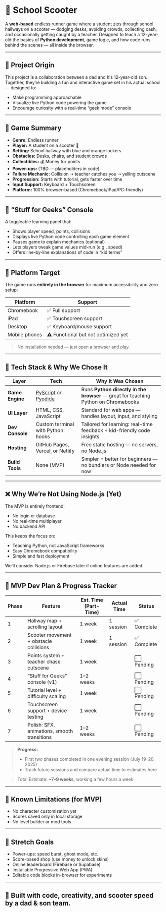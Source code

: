 # 🛴 School Scooter

A **web-based** endless runner game where a student zips through school hallways on a scooter — dodging desks, avoiding crowds, collecting cash, and occasionally getting caught by a teacher. Designed to teach a 12-year-old the basics of **Python development**, game logic, and how code runs behind the scenes — all inside the browser.

---

## 👦 Project Origin

This project is a collaboration between a dad and his 12-year-old son. Together, they’re building a fun and interactive game set in his actual school — designed to:
- Make programming approachable
- Visualize live Python code powering the game
- Encourage curiosity with a real-time “geek mode” console

---

## 🚀 Game Summary

- **Genre:** Endless runner
- **Player:** A student on a scooter 🛴
- **Setting:** School hallway with blue and orange lockers
- **Obstacles:** Desks, chairs, and student crowds
- **Collectibles:** 💰 Money for points
- **Power-ups:** (TBD — placeholders in code)
- **Failure Mechanic:** Collision ➝ teacher catches you ➝ yelling cutscene
- **Progression:** Starts with tutorial, gets faster over time
- **Input Support:** Keyboard + Touchscreen
- **Platform:** 100% browser-based (Chromebook/iPad/PC-friendly)

---

## 🧠 “Stuff for Geeks” Console

A toggleable learning panel that:
- Shows player speed, points, collisions
- Displays live Python code controlling each game element
- Pauses game to explain mechanics (optional)
- Lets players tweak game values mid-run (e.g., speed)
- Offers line-by-line explanations of code in “kid terms”

---

## 📱 Platform Target

The game runs **entirely in the browser** for maximum accessibility and zero setup:

| Platform     | Support |
|--------------|---------|
| Chromebook   | ✅ Full support |
| iPad         | ✅ Touchscreen support |
| Desktop      | ✅ Keyboard/mouse support |
| Mobile phones| ⚠️ Functional but not optimized yet |

> No installation needed — just open a browser and play.

---

## 🧰 Tech Stack & Why We Chose It

| Layer        | Tech                  | Why It Was Chosen |
|--------------|-----------------------|-------------------|
| **Game Engine** | [PyScript](https://pyscript.net/) or [Pyodide](https://pyodide.org/) | Runs **Python directly in the browser** — great for teaching Python on Chromebooks |
| **UI Layer** | HTML, CSS, JavaScript | Standard for web apps — handles layout, input, and styling |
| **Dev Console** | Custom terminal with Python hooks | Tailored for learning: real-time feedback + kid-friendly code insights |
| **Hosting** | GitHub Pages, Vercel, or Netlify | Free static hosting — no servers, no Node.js |
| **Build Tools** | None (MVP) | Simpler = better for beginners — no bundlers or Node needed for now |

---

## ❌ Why We’re Not Using Node.js (Yet)

The MVP is entirely frontend:
- No login or database
- No real-time multiplayer
- No backend API

This keeps the focus on:
- Teaching Python, not JavaScript frameworks
- Easy Chromebook compatibility
- Simple and fast deployment

We’ll consider Node.js or Firebase later if online features are added.

---


## 📅 MVP Dev Plan & Progress Tracker

| Phase | Feature                                  | Est. Time (Part-Time) | Actual Time | Status |
|-------|-------------------------------------------|-----------------------|-------------|--------|
| 1     | Hallway map + scrolling layout             | 1 week                | 1 session   | ✅ Complete |
| 2     | Scooter movement + obstacle collisions     | 1 week                | 1 session   | ✅ Complete |
| 3     | Points system + teacher chase cutscene     | 1 week                |             | ⬜ Pending |
| 4     | “Stuff for Geeks” console (v1)             | 1–2 weeks             |             | ⬜ Pending |
| 5     | Tutorial level + difficulty scaling        | 1 week                |             | ⬜ Pending |
| 6     | Touchscreen support + device testing       | 1 week                |             | ⬜ Pending |
| 7     | Polish: SFX, animations, smooth transitions| 1–2 weeks             |             | ⬜ Pending |

> **Progress:**
> - First two phases completed in one evening session (July 19–20, 2025)
> - Track future sessions and compare actual time to estimates here

> Total Estimate: **~7–9 weeks**, working a few hours a week

---

## 🔐 Known Limitations (for MVP)

- No character customization yet
- Scores saved only in local storage
- No level builder or mod tools

---

## 🌱 Stretch Goals

- Power-ups: speed burst, ghost mode, etc.
- Score-based shop (use money to unlock skins)
- Online leaderboard (Firebase or Supabase)
- Installable Progressive Web App (PWA)
- Editable code blocks in-browser for experiments

---

## 🛴 Built with code, creativity, and scooter speed by a dad & son team.
